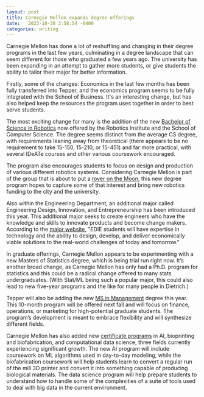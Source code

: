 ```yaml
---
layout: post
title: Carnegie Mellon expands degree offerings
date:   2023-10-30 3:58:54 -0400
categories: writing
---
```



Carnegie Mellon has done a lot of reshuffling and changing in their degree programs in the last few years, culminating in a degree landscape that can seem different for those who graduated a few years ago. The university has been expanding in an attempt to gather more students, or give students the ability to tailor their major for better information.

Firstly, some of the changes: Economics in the last few months has been fully transferred into Tepper, and the economics program seems to be fully integrated with the School of Business. It's an interesting change, but has also helped keep the resources the program uses together in order to best serve students.

The most exciting change for many is the addition of the new [Bachelor of Science in Robotics](https://www.cmu.edu/news/stories/archives/2023/september/carnegie-mellon-university-launches-bachelor-of-science-in-robotics) now offered by the Robotics Institute and the School of Computer Science. The degree seems distinct from the average CS degree, with requirements leaning away from theoretical (there appears to be no requirement to take 15-150, 15-210, or 15-451) and far more practical, with several IDeATe courses and other various coursework encouraged.

The program also encourages students to focus on design and production of various different robotics systems. Considering Carnegie Mellon is part of the group that is about to put a [rover on the Moon](https://www.cmu.edu/news/stories/archives/2023/october/cmus-iris-moonark-leave-pittsburgh-en-route-to-the-moon), this new degree program hopes to capture some of that interest and bring new robotics funding to the city and the university. 

Also within the Engineering Department, an additional major called Engineering Design, Innovation, and Entrepreneurship has been introduced this year. This additional major seeks to create engineers who have the knowledge and skills to innovate products and become change makers. According to the [major website,](https://www.cmu.edu/iii/undergrad-edie/) "EDIE students will have expertise in technology and the ability to design, develop, and deliver economically viable solutions to the real-world challenges of today and tomorrow."

In graduate offerings, Carnegie Mellon appears to be experimenting with a new Masters of Statistics degree, which is being trial run right now. It’s another broad change, as Carnegie Mellon has only had a Ph.D. program for statistics and this could be a radical change offered to many stats undergraduates. (With Stat/ML being such a popular major, this could also lead to new five-year programs and the like for many people in Dietrich.)

Tepper will also be adding the new [MS in Management](https://www.cmu.edu/news/stories/archives/2023/september/the-tepper-school-to-offer-new-master-of-science-in-management-degree) degree this year. This 10-month program will be offered next fall and will focus on finance, operations, or marketing for high-potential graduate students. The program’s development is meant to embrace flexibility and will synthesize different fields. 

Carnegie Mellon has also added new [certificate programs](https://www.cmu.edu/news/stories/archives/2023/august/cmu-launches-new-online-graduate-certificate-programs) in AI, bioprinting and biofabrication, and computational data science, three fields currently experiencing significant growth. The new AI program will include coursework on ML algorithms used in day-to-day modeling, while the biofabrication coursework will help students learn to convert a regular run of the mill 3D printer and convert it into something capable of producing biological materials. The data science program will help prepare students to understand how to handle some of the complexities of a suite of tools used to deal with big data in the current environment.